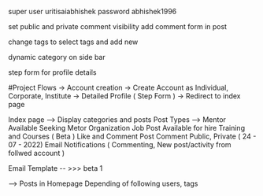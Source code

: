 super user uritisaiabhishek
password abhishek1996

set public and private comment visibility
add comment form in post 

change tags to select tags and add new

dynamic category on side bar

step form for profile details

#Project Flows
    -> Account creation 
    -> Create Account as Individual, Corporate, Institute 
    -> Detailed Profile ( Step Form ) 
    -> Redirect to index page

Index page -->
    Display categories and posts
        Post Types -->
            Mentor Available
            Seeking Metor
            Organization Job Post
            Available for hire
            Training and Courses ( Beta )
    Like and Comment Post
        Comment Public, Private ( 24 - 07 - 2022)
    Email Notifications ( Commenting, New post/activity from follwed account )

Email Template -- >>> beta 1

-->  Posts in Homepage Depending of following users, tags